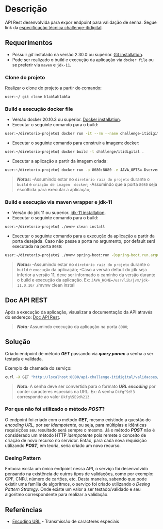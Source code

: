 # Descrição

API Rest desenvolvida para expor endpoint para validação de senha. Segue link da [especificação técnica 
challenge-itidigital](https://github.com/itidigital/backend-challenge/blob/master/README.md#descri%C3%A7%C3%A3o).

## Requerimentos

- Possuir *git* instalado na versão 2.30.0 ou superior. [Git installation](https://git-scm.com/book/en/v2/Getting-Started-Installing-Git).
- Pode ser realizado o build e execução da aplicação via `docker file` ou se preferir via `maven` e `jdk-11`.

### Clone do projeto

Realizar o clone do projeto a partir do comando:
```
user:~/ git clone blablablabla
```

### Build e execução docker file

- Versão docker 20.10.3 ou superior. [Docker installation](https://docs.docker.com/engine/install/).
- Executar o seguinte comando para o build:
```sh
user:~/diretorio-projeto$ docker run -it --rm --name challenge-itidigital -v "$(pwd)":/usr/src/challenge -w /usr/src/challenge maven:3.8.1-adoptopenjdk-11 mvn clean install
```
- Executar o seguinte comando para construir a imagem: 
  docker:
```sh
user:~/diretorio-projeto$ docker build -t challenge/itidigital .
```
- Executar a aplicação a partir da imagem criada:
```sh
user:~/diretorio-projeto$ docker run -p 8080:8080 -e JAVA_OPTS=-Dserver.port=8080 challenge/itidigital
```
> **_Notas:_**
> -Assumindo estar no `diretório raiz do projeto` durante o `build` e `criação de imagem 
docker`;
> -Assumindo que a porta `8080` seja escolhida para executar a aplicação;

### Build e execução via maven wrapper e jdk-11
- Versão do jdk 11 ou superior. [jdk-11 installation](https://www.oracle.com/br/java/technologies/javase-jdk11-downloads.html).
- Executar o seguinte comando para o build:
```sh
user:~/diretorio-projeto$ ./mvnw clean install
```
- Executar o seguinte comando para a execução da aplicação 
  a partir da porta desejada. Caso não passe a porta no argumento, por default será 
  executada na porta `8080`:
```sh
user:~/diretorio-projeto$ ./mvnw spring-boot:run -Dspring-boot.run.arguments=--server.port=9090
```
> **_Notas:_**
> -Assumindo estar no `diretório raiz do projeto` durante o `build` e `execução` da aplicação;
> -Caso a versão defaut do jdk seja inferior a versão 11, deve ser informado o 
caminho da versão durante o build e execução da aplicação. Ex: `JAVA_HOME=/usr/lib/jvm/jdk-11.0.10/` ./mvnw clean install

## Doc API REST

Após a execução da aplicação, visualizar a documentação da API através do endereço: [Doc API 
Rest](http://localhost:8080/api-challenge-itidigital/swagger-ui/).

> **_Nota:_** Assumindo execução da aplicação na porta `8080`;

## Solução

Criado endpoint de método **_GET_** passando via **_query param_** a senha a ser 
  testada e validada.

Exemplo da chamada do serviço:
```sh
curl -X GET "http://localhost:8080/api-challenge-itidigital/validacoes/v1/senha?test=Dkfg%5E9d%213" -H "accept: */*"
```
> **_Nota:_** A senha deve ser convertida para o formato **_URL encoding_** por conter caracteres especiais 
na URL. Ex: A senha `Dkfg^9d!3` corresponde ao valor `Dkfg%5E9d%213`.


### Por que não foi utilizado o método **_POST_**?

O endpoint foi criado com o método **_GET_**, mesmo existindo a questão do _encoding URL_, 
por ser _idempotente_, ou seja, para múltiplas e idênticas requisições seu resultado será 
sempre o mesmo. Já o método **_POST_** não é considerado um método HTTP _idempotente_ 
pois remete o conceito de criação de novo recurso no servidor. Então, para cada nova 
requisição utilizando **_POST_**, em teoria, seria criado um novo recurso.

### Desing Pattern

Embora exista um único endpoint nessa API, o serviço foi desenvolvido pensando 
na existência de outros tipos de validações, como por exemplo: CPF, CNPJ, número de 
cartões, etc. Desta maneira, sabendo que pode existir uma família de algoritmos, o serviço foi criado utilizando 
o _Desing Pattern Strategy_. Onde existe um valor a ser testado/validado e seu algoritmo 
correspondente para realizar a validação. 


## Referências
- [Encoding URL](https://www.w3schools.com/tags/ref_urlencode.ASP) - Transmissão de caracteres especiais
